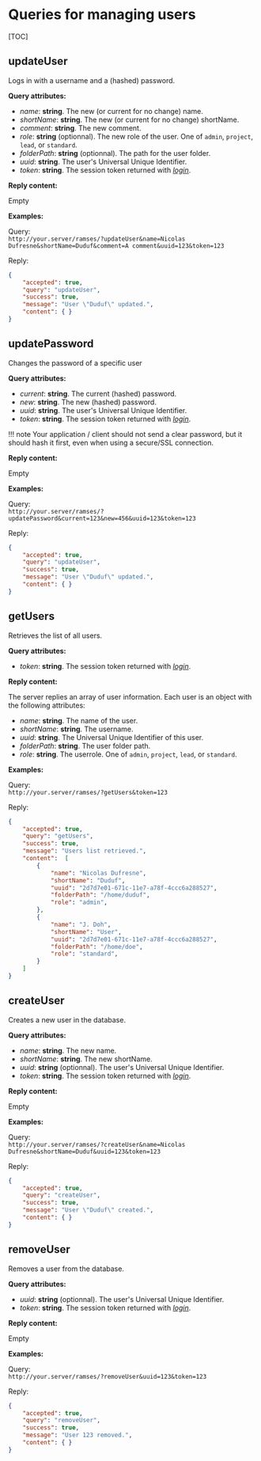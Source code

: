 # Queries for managing users

[TOC]

## updateUser

Logs in with a username and a (hashed) password.

**Query attributes:**

- *name*: **string**. The new (or current for no change) name.
- *shortName*: **string**. The new (or current for no change) shortName.
- *comment*: **string**. The new comment.
- *role*: **string** (optionnal). The new role of the user. One of `admin`, `project`, `lead`, or `standard`.
- *folderPath*: **string** (optionnal). The path for the user folder.
- *uuid*: **string**. The user's Universal Unique Identifier.
- *token*: **string**. The session token returned with [*login*](general.md#login).

**Reply content:**

Empty

**Examples:**

Query:  
`http://your.server/ramses/?updateUser&name=Nicolas Dufresne&shortName=Duduf&comment=A comment&uuid=123&token=123`

Reply:

```json
{
    "accepted": true,
    "query": "updateUser",
    "success": true,
    "message": "User \"Duduf\" updated.",
    "content": { }
}
```

## updatePassword

Changes the password of a specific user

**Query attributes:**

- *current*: **string**. The current (hashed) password.
- *new*: **string**. The new (hashed) password.
- *uuid*: **string**. The user's Universal Unique Identifier.
- *token*: **string**. The session token returned with [*login*](general.md#login).

!!! note
    Your application / client should not send a clear password, but it should hash it first, even when using a secure/SSL connection.

**Reply content:**

Empty

**Examples:**

Query:  
`http://your.server/ramses/?updatePassword&current=123&new=456&uuid=123&token=123`

Reply:

```json
{
    "accepted": true,
    "query": "updateUser",
    "success": true,
    "message": "User \"Duduf\" updated.",
    "content": { }
}
```

## getUsers

Retrieves the list of all users.

**Query attributes:**

- *token*: **string**. The session token returned with [*login*](general.md#login).

**Reply content:**

The server replies an array of user information. Each user is an object with the following attributes:

- *name*: **string**. The name of the user.
- *shortName*: **string**. The username.
- *uuid*: **string**. The Universal Unique Identifier of this user.
- *folderPath*: **string**. The user folder path.
- *role*: **string**. The userrole. One of `admin`, `project`, `lead`, or `standard`.

**Examples:**

Query:  
`http://your.server/ramses/?getUsers&token=123`

Reply:

```json
{
    "accepted": true,
    "query": "getUsers",
    "success": true,
    "message": "Users list retrieved.",
    "content":  [
        {
            "name": "Nicolas Dufresne",
            "shortName": "Duduf",
            "uuid": "2d7d7e01-671c-11e7-a78f-4ccc6a288527",
            "folderPath": "/home/duduf",
            "role": "admin",
        },
        {
            "name": "J. Doh",
            "shortName": "User",
            "uuid": "2d7d7e01-671c-11e7-a78f-4ccc6a288527",
            "folderPath": "/home/doe",
            "role": "standard",
        }
    ]
}
```

## createUser

Creates a new user in the database.

**Query attributes:**

- *name*: **string**. The new name.
- *shortName*: **string**. The new shortName.
- *uuid*: **string** (optionnal). The user's Universal Unique Identifier.
- *token*: **string**. The session token returned with [*login*](general.md#login).

**Reply content:**

Empty

**Examples:**

Query:  
`http://your.server/ramses/?createUser&name=Nicolas Dufresne&shortName=Duduf&uuid=123&token=123`

Reply:

```json
{
    "accepted": true,
    "query": "createUser",
    "success": true,
    "message": "User \"Duduf\" created.",
    "content": { }
}
```

## removeUser

Removes a user from the database.

**Query attributes:**

- *uuid*: **string** (optionnal). The user's Universal Unique Identifier.
- *token*: **string**. The session token returned with [*login*](general.md#login).

**Reply content:**

Empty

**Examples:**

Query:  
`http://your.server/ramses/?removeUser&uuid=123&token=123`

Reply:

```json
{
    "accepted": true,
    "query": "removeUser",
    "success": true,
    "message": "User 123 removed.",
    "content": { }
}
```